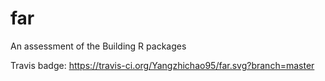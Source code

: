 # far
An assessment of the Building R packages

Travis badge: https://travis-ci.org/Yangzhichao95/far.svg?branch=master
